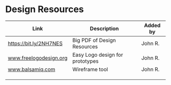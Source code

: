 # Design Resources


| Link | Description | Added by |
| -------- | -------- | -------- |
|https://bit.ly/2NH7NES |Big PDF of Design Resources |John R. |
|www.freelogodesign.org |Easy Logo design for prototypes |John R. |
|www.balsamiq.com |Wireframe tool |John R. |
| | | |
| | | |
| | | |

